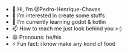 - 👋 Hi, I’m @Pedro-Henrique-Chaves
- 👀 I’m interested in create some stuffs
- 🌱 I’m currently learning godot & kotlin
- 📫 How to reach me just look behind you >:)
- 😄 Pronouns: he/his
- ⚡ Fun fact: i know make any kond of food
